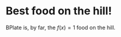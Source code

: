 <!--{
    "title": "Best food on the hill!" ,
    "author": "Hannah Garcia",
    "tags": ["food review"]
}-->

# Best food on the hill!

BPlate is, by far, the $f(x)=1$ food on the hill. 